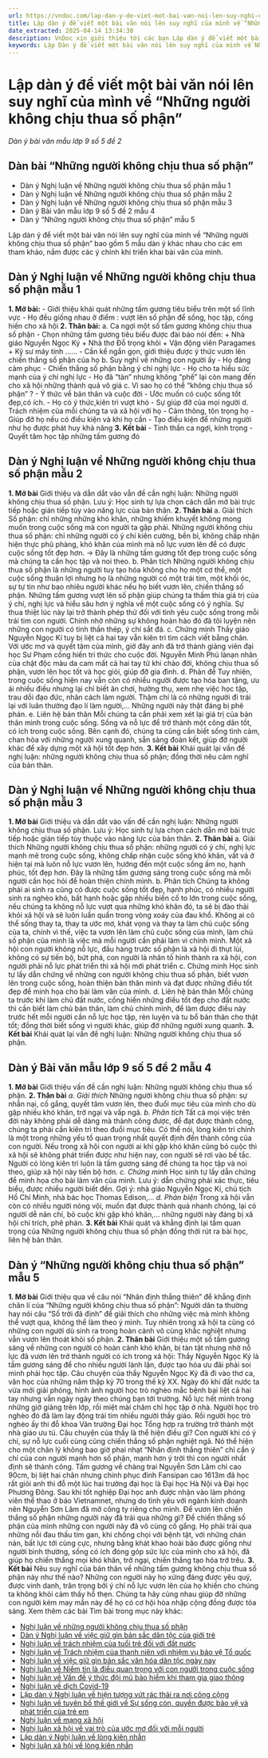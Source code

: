 ```yaml
---
url: https://vndoc.com/lap-dan-y-de-viet-mot-bai-van-noi-len-suy-nghi-cua-minh-ve-nhung-nguoi-khong-chiu-thua-so-phan-1179
title: Lập dàn ý để viết một bài văn nói lên suy nghĩ của mình về “Những người không chịu thua số phận” - Dàn ý bài văn mẫu lớp 9 số 5 đề 2 - VnDoc.com
date_extracted: 2025-04-14 13:34:30
description: VnDoc xin giới thiệu tới các bạn Lập dàn ý để viết một bài văn nói lên suy nghĩ của mình về “Những người không chịu thua số phận” để tham khảo chuẩn bị tốt cho bài viết văn sắp tới đây của mình.
keywords: Lập Dàn ý để viết một bài văn nói lên suy nghĩ của mình về Những người không chịu thua số phận,Dàn ý để viết một bài văn nói lên suy nghĩ của mình,Dàn ý bài văn mẫu lớp 9 số 5 đề 2,Dàn bài văn mẫu lớp 9 số 5 đề 2,Dàn bài Những người không chịu thua số phận
---
```


# Lập dàn ý để viết một bài văn nói lên suy nghĩ của mình về “Những người không chịu thua số phận”
 _Dàn ý bài văn mẫu lớp 9 số 5 đề 2_
## Dàn bài “Những người không chịu thua số phận”
  * Dàn ý Nghị luận về Những người không chịu thua số phận mẫu 1
  * Dàn ý Nghị luận về Những người không chịu thua số phận mẫu 2
  * Dàn ý Nghị luận về Những người không chịu thua số phận mẫu 3
  * Dàn ý Bài văn mẫu lớp 9 số 5 đề 2 mẫu 4
  * Dàn ý “Những người không chịu thua số phận” mẫu 5

Lập dàn ý để viết một bài văn nói lên suy nghĩ của mình về “Những người không chịu thua số phận” bao gồm 5 mẫu dàn ý khác nhau cho các em tham khảo, nắm được các ý chính khi triển khai bài văn của mình.
## Dàn ý Nghị luận về Những người không chịu thua số phận mẫu 1
**1\. Mở bài:**
\- Giới thiệu khái quát những tấm gương tiêu biểu trên một số lĩnh vực
\- Họ đều giống nhau ở điểm : vượt lên số phận để sống, học tập, cống hiến cho xã hội
**2\. Thân bài:**
a. Ca ngợi một số tấm gương không chịu thua số phận
\- Chọn những tấm gương tiêu biểu được đài báo nói đến:
\+ Nhà giáo Nguyễn Ngọc Ký
\+ Nhà thơ Đỗ trọng khôi
\+ Vận động viên Paragames
\+ Kỹ sư máy tính ……
\- Cần kể ngắn gọn, giới thiệu được ý thức vươn lên chiến thắng số phận của họ
b. Suy nghĩ về những con người ấy
\- Họ đáng cảm phục
\- Chiến thắng số phận bằng ý chí nghị lực
\- Họ cho ta hiểu sức mạnh của ý chí nghị lực
\- Họ đã “tàn” nhưng không “phế” lại còn mang đến cho xã hội những thành quả vô giá
c. Vì sao họ có thể “không chịu thua số phận” ?
\- Ý thức về bản thân và cuộc đời
\- Ước muốn có cuộc sống tốt đẹp,có ích.
\- Họ có ý thức,kiên trì vượt khó
\- Sự giúp đỡ của mọi người
d. Trách nhiệm của mỗi chúng ta và xã hội với họ
\- Cảm thông, tôn trọng họ
\- Giúp đỡ họ nếu có điều kiện và khi họ cần
\- Tạo điều kiện để những người như họ được phát huy khả năng
**3\. Kết bài**
\- Tinh thần ca ngợi, kính trọng
\- Quyết tâm học tập những tấm gương đó
## Dàn ý Nghị luận về Những người không chịu thua số phận mẫu 2
**1\. Mở bài**
Giới thiệu và dẫn dắt vào vẫn đề cần nghị luận: Những người không chịu thua số phận.
Lưu ý: Học sinh tự lựa chọn cách dẫn mở bài trực tiếp hoặc gián tiếp tùy vào năng lực của bản thân.
**2\. Thân bài**
a. Giải thích
Số phận: chỉ những những khó khăn, những khiếm khuyết không mong muốn trong cuộc sống mà con người ta gặp phải.
Những người không chịu thua số phận: chỉ những người có ý chí kiên cường, bền bỉ, không chấp nhận hiện thực phũ phàng, khó khăn của mình mà nỗ lực vươn lên để có được cuộc sống tốt đẹp hơn.
→ Đây là những tấm gương tốt đẹp trong cuộc sống mà chúng ta cần học tập và noi theo.
b. Phân tích
Những người không chịu thua số phận là những người tuy tạo hóa không cho họ một cơ thể, một cuộc sống thuận lợi nhưng họ là những người có một trái tim, một khối óc, sự tự tin như bao nhiêu người khác nếu họ biết vươn lên, chiến thắng số phận.
Những tấm gương vượt lên số phận giúp chúng ta thấm thía giá trị của ý chí, nghị lực và hiểu sâu hơn ý nghĩa về một cuộc sống có ý nghĩa.
Sự thua thiệt lúc này lại trở thành phép thử đối với tình yêu cuộc sống trong mỗi trái tim con người. Chính nhờ những sự không hoàn hảo đó đã tôi luyện nên những con người có tinh thần thép, ý chí sắt đá.
c. Chứng minh
Thầy giáo Nguyễn Ngọc Kí tuy bị liệt cả hai tay vẫn kiên trì tìm cách viết bằng chân. Với ước mơ và quyết tâm của mình, giờ đây anh đã trở thành giảng viên đại học Sư Phạm cống hiến tri thức cho cuộc đời.
Nguyễn Minh Phú lànạn nhân của chật độc màu da cam mất cả hai tay từ khi chào đời, không chịu thua số phận, vươn lên học tốt và học giỏi, giúp đỡ gia đình.
d. Phản đề
Tuy nhiên, trong cuộc sống hiện nay vẫn còn có nhiều người được tạo hóa ban tặng, ưu ái nhiều điều nhưng lại chỉ biết ăn chơi, hưởng thụ, xem nhẹ việc học tập, trau dồi đạo đức, nhân cách làm người. Thậm chí là có những người đi trái lại với luân thường đạo lí làm người,… Những người này thật đáng bị phê phán.
e. Liên hệ bản thân
Mỗi chúng ta cần phải xem xét lại giá trị của bản thân mình trong cuộc sống. Sống và nỗ lực để trở thành một công dân tốt, có ích trong cuộc sống. Bên cạnh đó, chúng ta cũng cần biết sống tình cảm, chan hòa với những người xung quanh, sẵn sàng đoàn kết, giúp đỡ người khác để xây dựng một xã hội tốt đẹp hơn.
**3\. Kết bài**
Khái quát lại vấn đề nghị luận: những người không chịu thua số phận; đồng thời nêu cảm nghĩ của bản thân.
## Dàn ý Nghị luận về Những người không chịu thua số phận mẫu 3
**1\. Mở bài**
Giới thiệu và dẫn dắt vào vấn đề cần nghị luận: Những người không chịu thua số phận.
Lưu ý: Học sinh tự lựa chọn cách dẫn mở bài trực tiếp hoặc gián tiếp tùy thuộc vào năng lực của bản thân.
**2\. Thân bài**
a. Giải thích
Những người không chịu thua số phận: những người có ý chí, nghị lực mạnh mẽ trong cuộc sống, không chấp nhận cuộc sống khó khăn, vất vả ở hiện tại mà luôn nỗ lực vươn lên, hướng đến một cuộc sống ấm no, hạnh phúc, tốt đẹp hơn. Đây là những tấm gương sáng trong cuộc sống mà mỗi người cần học hỏi để hoàn thiện chính mình.
b. Phân tích
Chúng ta không phải ai sinh ra cũng có được cuộc sống tốt đẹp, hạnh phúc, có nhiều người sinh ra nghèo khó, bất hạnh hoặc gặp nhiều biến cố to lớn trong cuộc sống, nếu chúng ta không nỗ lực vượt qua những khó khăn đó, ta sẽ bị đào thải khỏi xã hội và sẽ luôn luẩn quẩn trong vòng xoáy của đau khổ.
Không ai có thể sống thay ta, thay ta ước mơ, khát vọng và thay ta làm chủ cuộc sống của ta, chính vì thế, việc ta vươn lên làm chủ cuộc sống của mình, làm chủ số phận của mình là việc mà mỗi người cần phải làm vì chính mình.
Một xã hội con người không nỗ lực, đầu hàng trước số phận là xã hội đi thụt lùi, không có sự tiến bộ, bứt phá, con người là nhân tố hình thành ra xã hội, con người phải nỗ lực phát triển thì xã hội mới phát triển
c. Chứng minh
Học sinh tự lấy dẫn chứng về những con người không chịu thua số phận, biết vươn lên trong cuộc sống, hoàn thiện bản thân mình và đạt được những điều tốt đẹp để minh họa cho bài làm văn của mình.
d. Liên hệ bản thân
Mỗi chúng ta trước khi làm chủ đất nước, cống hiến những điều tốt đẹp cho đất nước thì cần biết làm chủ bản thân, làm chủ chính mình, để làm được điều này trước hết mỗi người cần nỗ lực học tập, rèn luyện và tu bổ bản thân cho thật tốt; đồng thời biết sống vì người khác, giúp đỡ những người xung quanh.
**3\. Kết bài**
Khái quát lại vấn đề nghị luận: Những người không chịu thua số phận.
## Dàn ý Bài văn mẫu lớp 9 số 5 đề 2 mẫu 4
**1\. Mở bài**
Giới thiệu vấn đề cần nghị luận: Những người không chịu thua số phận.
**2\. Thân bài**
 _a. Giải thích_
Những người không chịu thua số phận: sự nhẫn nại, cố gắng, quyết tâm vươn lên, theo đuổi mục tiêu của mình cho dù gặp nhiều khó khăn, trở ngại và vấp ngã.
_b. Phân tích_
Tất cả mọi việc trên đời này không phải dễ dàng mà thành công được, để đạt được thành công, chúng ta phải cần kiên trì theo đuổi mục tiêu. Có thể nói, lòng kiên trì chính là một trong những yếu tố quan trọng nhất quyết định đến thành công của con người.
Nếu trong xã hội con người ai khi gặp khó khăn cũng bỏ cuộc thì xã hội sẽ không phát triển được như hiện nay, con người sẽ rơi vào bế tắc.
Người có lòng kiên trì luôn là tấm gương sáng để chúng ta học tập và noi theo, giúp xã hội này tiến bộ hơn.
_c. Chứng minh_
Học sinh tự lấy dẫn chứng để minh họa cho bài làm văn của mình.
Lưu ý: dẫn chứng phải xác thực, tiêu biểu, được nhiều người biết đến.
Gợi ý: nhà giáo Nguyễn Ngọc Kí, chủ tịch Hồ Chí Minh, nhà bác học Thomas Edison,…
 _d. Phản biện_
Trong xã hội vẫn còn có nhiều người nóng vội, muốn đạt được thành quả nhanh chóng, lại có người dễ nản chí, bỏ cuộc khi gặp khó khăn,… những người này đáng bị xã hội chỉ trích, phê phán.
**3\. Kết bài**
Khái quát và khẳng định lại tầm quan trọng của Những người không chịu thua số phận đồng thời rút ra bài học, liên hệ bản thân.
## Dàn ý “Những người không chịu thua số phận” mẫu 5
**1\. Mở bài**
Giới thiệu qua về câu nói “Nhân định thắng thiên” để khẳng định chân lí của “Những người không chịu thua số phận”:
Người dân ta thường hay nói câu “Số trời đã định” để giải thích cho những việc mà mình không thể vượt qua, không thể làm theo ý mình. Tuy nhiên trong xã hội ta cũng có những con người dù sinh ra trong hoàn cảnh vô cùng khắc nghiệt nhưng vẫn vươn lên thoát khỏi số phận.
**2\. Thân bài**
Giới thiệu một số tấm gương sáng về những con người có hoàn cảnh khó khăn, bị tàn tật nhưng nhờ nỗ lực đã vươn lên trở thành người có ích trong xã hội:
Thầy Nguyễn Ngọc Ký là tấm gương sáng để cho nhiều người lành lặn, được tạo hóa ưu đãi phải soi mình phải học tập. Câu chuyện của thầy Nguyễn Ngọc Ký đã đi vào thơ ca, văn học của những năm thập kỷ 70 trong thế kỷ XX.
Ngày đó khi đất nước ta vừa mới giải phóng, hình ảnh người học trò nghèo mắc bệnh bại liệt cả hai tay nhưng vẫn ngày ngày theo chúng bạn tới trường. Nỗ lực hết mình trong những giờ giảng trên lớp, rồi miệt mài chăm chỉ học tập ở nhà. Người học trò nghèo đó đã làm lay động trái tim nhiều người thầy giáo. Rồi người học trò nghèo ấy thi đỗ khoa Văn trường Đại học Tổng hợp ra trường trở thành một nhà giáo ưu tú.
Câu chuyện của thầy là thể hiện điều gì? Con người khi có ý chí, sự nỗ lực cuối cùng cũng chiến thắng số phận nghiệt ngã. Nó thể hiện cho một chân lý không bao giờ phai nhạt “Nhân định thắng thiên” chỉ cần ý chí của con người mạnh hơn số phận, mạnh hơn ý trời thì con người nhất định sẽ thành công.
Tấm gương về chàng trai Nguyễn Sơn Lâm chỉ cao 90cm, bị liệt hai chân nhưng chinh phục đỉnh Fansipan cao 1613m đã học rất giỏi anh thi đỗ một lúc hai trường đại học là Đại học Hà Nội và Đại học Phương Đông. Sau khi tốt nghiệp Đại học anh được nhận vào làm phóng viên thể thao ở báo Vietnamnet, nhưng do tình yêu với ngành kinh doanh nên Nguyễn Sơn Lâm đã mở công ty riêng cho mình.
Để vươn lên chiến thắng số phận những người này đã trải qua những gì? Để chiến thắng số phận của mình những con người này đã vô cùng cố gắng. Họ phải trải qua những nỗi đau thấu tim gan, khi chống chọi với bệnh tật, với những chán nản, bất lực tới cùng cực, nhưng bằng khát khao hoài bão được giống như người bình thường, sống có ích đóng góp sức lực của mình cho xã hội, đã giúp họ chiến thắng mọi khó khăn, trở ngại, chiến thắng tạo hóa trớ trêu.
**3\. Kết bài**
Nêu suy nghĩ của bản thân về những tấm gương không chịu thua số phận này như thế nào? Những con người này họ xứng đáng được yêu quý, được vinh danh, trân trọng bởi ý chí nỗ lực vươn lên của họ khiến cho chúng ta không khỏi cảm thấy hổ thẹn. Chúng ta hãy cùng nhau giúp đỡ những con người kém may mắn này để họ có cơ hội hòa nhập cộng đồng được tỏa sáng.
Xem thêm các bài Tìm bài trong mục này khác:
  * [Nghị luận về những người không chịu thua số phận](</nghi-luan-ve-nhung-nguoi-khong-chiu-thua-so-phan-192221>)
  * [Dàn ý Nghị luận về việc giữ gìn bản sắc dân tộc của giới trẻ](</dan-y-suy-nghi-ve-viec-giu-gin-ban-sac-dan-toc-cua-gioi-tre-195714>)
  * [Nghị luận về trách nhiệm của tuổi trẻ đối với đất nước](</suy-nghi-cua-em-ve-trach-nhiem-cua-tuoi-tre-doi-voi-dat-nuoc-199248>)
  * [Nghị luận về Trách nhiệm của thanh niên với nhiệm vụ bảo vệ Tổ quốc](</trach-nhiem-cua-thanh-nien-voi-nhiem-vu-bao-ve-to-quoc-203013>)
  * [Nghị luận về việc giữ gìn bản sắc văn hóa dân tộc ngày nay](</trinh-bay-suy-nghi-cua-em-ve-viec-giu-gin-ban-sac-van-hoa-dan-toc-cua-the-he-tre-ngay-nay-164311>)
  * [Nghị luận về Niềm tin là điều quan trọng với con người trong cuộc sống](</hay-viet-doan-van-dien-dich-8-den-10-cau-chu-de-niem-tin-la-dieu-quan-trong-voi-con-nguoi-trong-cuoc-song-195995>)
  * [Nghị luận về Vấn đề ý thức đội mũ bảo hiểm khi tham gia giao thông](</nghi-luan-van-de-y-thuc-doi-mu-bao-hiem-khi-tham-gia-giao-thong-167355>)
  * [Nghị luận về dịch Covid-19](</doan-van-nghi-luan-200-chu-lien-quan-toi-dich-covid-19-196112>)
  * [Lập dàn ý Nghị luận về hiện tượng vứt rác thải ra nơi công cộng](</lap-dan-y-hay-neu-suy-nghi-cua-em-ve-hien-tuong-vut-rac-thai-ra-noi-cong-cong-379>)
  * [Nghị luận về tuyên bố thế giới về Sự sống còn, quyền được bảo vệ và phát triển của trẻ em](</nghi-luan-xa-hoi-tuyen-bo-the-gioi-ve-su-song-con-quyen-duoc-bao-ve-va-phat-trien-cua-tre-em-206464>)
  * [Nghị luận về mạng xã hội](</10-bai-van-nghi-luan-ve-mang-xa-hoi-167568>)
  * [Nghị luận xã hội về vai trò của ước mơ đối với mỗi người](</hay-viet-mot-doan-van-trinh-bay-suy-nghi-cua-em-ve-vai-tro-cua-uoc-mo-doi-voi-moi-nguoi-268159>)
  * [Lập dàn ý Nghị luận về lòng kiên nhẫn](</lap-dan-y-nghi-luan-ve-long-kien-nhan-lop-9-330600>)
  * [Nghị luận xã hội về lòng kiên nhẫn](</nghi-luan-xa-hoi-ve-long-kien-nhan-171261>)


